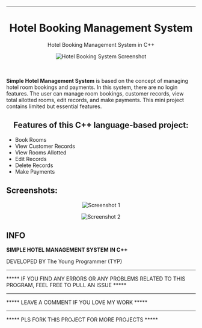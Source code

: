 <!DOCTYPE html>
<html lang="en">
<head>
    <meta charset="UTF-8">
    <meta name="viewport" content="width=device-width, initial-scale=1.0">
</head>
<body>

<hr>
<h1 align="center">Hotel Booking Management System</h1>
<p align="center">Hotel Booking Management System in C++</p>

<p align="center">
    <img src="https://user-images.githubusercontent.com/79866006/178736172-c6bd256a-61f7-4480-abc9-449384177760.png" alt="Hotel Booking System Screenshot">
</p>

<p>
    <br><br>
    <b>Simple Hotel Management System</b> is based on the concept of managing hotel room bookings and payments. In this system, there are no login features. The user can manage room bookings, customer records, view total allotted rooms, edit records, and make payments. This mini project contains limited but essential features.
</p>

<h2 align="center">Features of this C++ language-based project:</h2>
<ul>
    <li>Book Rooms</li>
    <li>View Customer Records</li>
    <li>View Rooms Allotted</li>
    <li>Edit Records</li>
    <li>Delete Records</li>
    <li>Make Payments</li>
</ul>

<h2>Screenshots:</h2>
<p align="center">
    <img src="https://user-images.githubusercontent.com/79866006/178735392-b2ebb426-4c1a-4454-a60b-ce57a5728873.png" alt="Screenshot 1">
</p>

<p align="center">
    <img src="https://user-images.githubusercontent.com/79866006/178735893-58009dca-7ff1-4c7d-a579-fe1ae27188df.png" alt="Screenshot 2">
</p>

<h2>INFO</h2>
<footer>
    <p><b>SIMPLE HOTEL MANAGEMENT SYSTEM IN C++</b></p>
    <p>DEVELOPED BY The Young Programmer (TYP)</p>
    <hr>
    <p>***** IF YOU FIND ANY ERRORS OR ANY PROBLEMS RELATED TO THIS PROGRAM, FEEL FREE TO PULL AN ISSUE *****</p>
    <hr>
    <p>***** LEAVE A COMMENT IF YOU LOVE MY WORK *****</p>
    <hr>
    <p>***** PLS FORK THIS PROJECT FOR MORE PROJECTS *****</p>
</footer>

</body>
</html>
